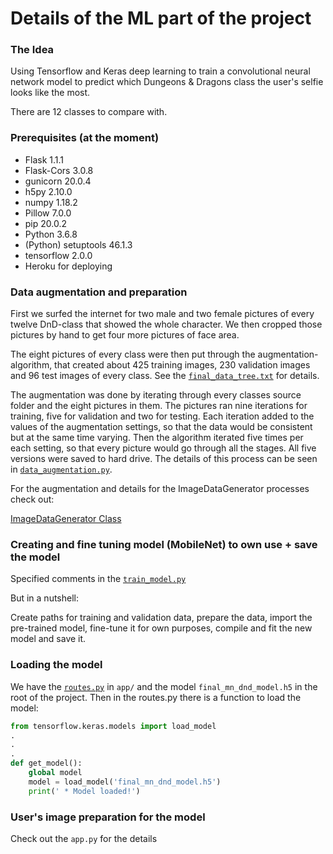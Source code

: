 # Details of the ML part of the project

### The Idea

Using Tensorflow and Keras deep learning to train a convolutional neural network model to predict
which Dungeons & Dragons class the user's selfie looks like the most.

There are 12 classes to compare with.

### Prerequisites (at the moment)

- Flask 1.1.1
- Flask-Cors 3.0.8
- gunicorn 20.0.4
- h5py 2.10.0
- numpy 1.18.2
- Pillow 7.0.0
- pip 20.0.2
- Python 3.6.8
- (Python) setuptools 46.1.3
- tensorflow 2.0.0
- Heroku for deploying

### Data augmentation and preparation

First we surfed the internet for two male and two female pictures of every twelve DnD-class that showed the whole character. We then cropped those pictures by hand to get four more pictures of face area.

The eight pictures of every class were then put through the augmentation-algorithm, that created about 425 training images, 230 validation images and 96 test images of every class. See the [`final_data_tree.txt`](https://github.com/harrinupponen/wizardify/blob/tensorflow/final-model/final_data_tree.txt) for details.

The augmentation was done by iterating through every classes source folder and the eight pictures in them. The pictures ran nine iterations for training, five for validation and two for testing. Each iteration added to the values of the augmentation settings, so that the data would be consistent but at the same time varying. Then the algorithm iterated five times per each setting, so that every picture would go through all the stages. All five versions were saved to hard drive. The details of this process can be seen in [`data_augmentation.py`](https://github.com/harrinupponen/wizardify/blob/tensorflow/final-model/data_augmentation.py).

For the augmentation and details for the ImageDataGenerator processes check out:

[ImageDataGenerator Class](https://keras.io/api/preprocessing/image/)

### Creating and fine tuning model (MobileNet) to own use + save the model

Specified comments in the [`train_model.py`](https://github.com/harrinupponen/wizardify/blob/tensorflow/final-model/train_model.py)

But in a nutshell:

Create paths for training and validation data, prepare the data, import the pre-trained model, fine-tune it for own purposes, compile and fit the
new model and save it.

### Loading the model

We have the [`routes.py`](https://github.com/harrinupponen/wizardify/blob/latest/app/routes.py) in `app/` and the model
`final_mn_dnd_model.h5` in the root of the project.
Then in the routes.py there is a function to load the model:

```python
from tensorflow.keras.models import load_model
.
.
.
def get_model():
    global model
    model = load_model('final_mn_dnd_model.h5')
    print(' * Model loaded!')
```

### User's image preparation for the model

Check out the `app.py` for the details
